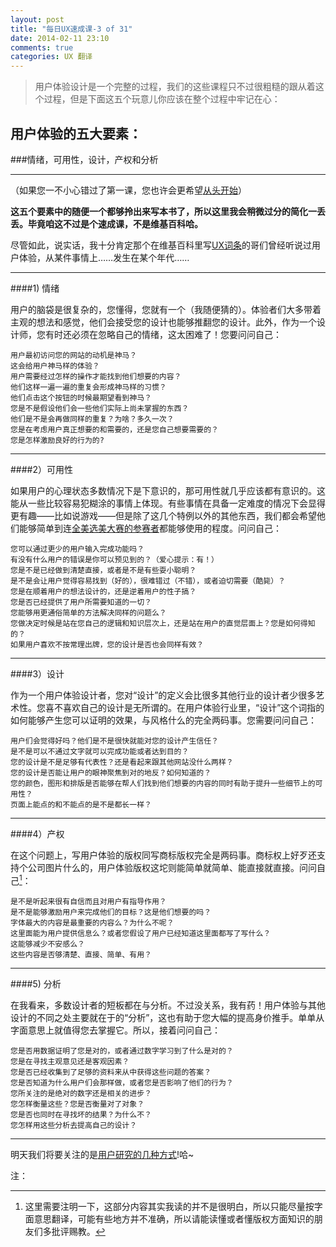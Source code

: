 ```yaml
---
layout: post
title: "每日UX速成课-3 of 31"
date: 2014-02-11 23:10
comments: true
categories: UX 翻译
---
```


> 用户体验设计是一个完整的过程，我们的这些课程只不过很粗糙的跟从着这个过程，但是下面这五个玩意儿你应该在整个过程中牢记在心：  
  

## 用户体验的五大要素：

###情绪，可用性，设计，产权和分析

---

（如果您一不小心错过了第一课，您也许会更希望[从头开始][1]） 

**这五个要素中的随便一个都够拎出来写本书了，所以这里我会稍微过分的简化一丢丢。毕竟咱这不过是个速成课，不是维基百科哈。**

尽管如此，说实话，我十分肯定那个在维基百科里写[UX词条][2]的哥们曾经听说过用户体验，从某件事情上……发生在某个年代……
<!--more-->
****
####1) 情绪

用户的脑袋是很复杂的，您懂得，您就有一个（我随便猜的）。体验者们大多带着主观的想法和感觉，他们会接受您的设计也能够推翻您的设计。此外，作为一个设计师，您有时还必须在忽略自己的情绪，这太困难了！您要问问自己：

```
用户最初访问您的网站的动机是神马？
这会给用户神马样的体验？
用户需要经过怎样的操作才能找到他们想要的内容？
他们这样一遍一遍的重复会形成神马样的习惯？
他们点击这个按钮的时候最期望看到神马？
您是不是假设他们会一些他们实际上尚未掌握的东西？
他们是不是会再做同样的重复？为啥？多久一次？
您是在考虑用户真正想要的和需要的，还是您自己想要需要的？
您是怎样激励良好的行为的?
```

****
####2）可用性

如果用户的心理状态多数情况下是下意识的，那可用性就几乎应该都有意识的。这能从一些比较容易犯糊涂的事情上体现。有些事情在具备一定难度的情况下会显得更有趣——比如说游戏——但是除了这几个特例以外的其他东西，我们都会希望他们能够简单到连[全美选美大赛的参赛者][3]都能够使用的程度。问问自己：

```
您可以通过更少的用户输入完成功能吗？
有没有什么用户的错误是你可以预见到的？（爱心提示：有！）
您是不是已经做到清楚直接，或者是不是有些耍小聪明？
是不是会让用户觉得容易找到（好的），很难错过（不错），或者迫切需要（酷毙）？
您是在顺着用户的想法设计的，还是逆着用户的性子搞？
您是否已经提供了用户所需要知道的一切？
您能够用更通俗简单的方法解决同样的问题么？
您做决定时候是站在您自己的逻辑和知识层次上，还是站在用户的直觉层面上？您是如何得知的？
如果用户喜欢不按常理出牌，您的设计是否也会同样有效？
```

****
####3）设计

作为一个用户体验设计者，您对“设计”的定义会比很多其他行业的设计者少很多艺术性。您喜不喜欢自己的设计是无所谓的。在用户体验行业里，“设计”这个词指的如何能够产生您可以证明的效果，与风格什么的完全两码事。您需要问问自己：

```
用户们会觉得好吗？他们是不是很快就能对您的设计产生信任？
是不是可以不通过文字就可以完成功能或者达到目的？
您的设计是不是足够有代表性？还是看起来跟其他网站没什么两样？
您的设计是否能让用户的眼神聚焦到对的地反？如何知道的？
您的颜色，图形和排版是否能够在帮人们找到他们想要的内容的同时有助于提升一些细节上的可用性？
页面上能点的和不能点的是不是都长一样？
```

****
####4）产权

在这个问题上，写用户体验的版权同写商标版权完全是两码事。商标权上好歹还支持个公司图片什么的，用户体验版权这坨则能简单就简单、能直接就直接。问问自己[^1]：

```
是不是听起来很有自信而且对用户有指导作用？
是不是能够激励用户来完成他们的目标？这是他们想要的吗？
字体最大的内容是最重要的内容么？为什么不呢？
这里面能为用户提供信息么？或者您假设了用户已经知道这里面都写了写什么？
这能够减少不安感么？
这些内容是否够清楚、直接、简单、有用？ 
```  
****

####5) 分析

在我看来，多数设计者的短板都在与分析。不过没关系，我有药！用户体验与其他设计的不同之处主要就在于的“分析”，这也有助于您大幅的提高身价推手。单单从字面意思上就值得您去掌握它。所以，接着问问自己：

```
您是否用数据证明了您是对的，或者通过数字学习到了什么是对的？
您是在寻找主观意见还是客观因素？
您是否已经收集到了足够的资料来从中获得这些问题的答案？
您是否知道为什么用户们会那样做，或者您是否影响了他们的行为？
您所关注的是绝对的数字还是相关的进步？
您怎样衡量这些？您是否衡量对了对象？
您是否也同时在寻找坏的结果？为什么不？
您怎样用这些分析去提高自己的设计？
```

****

明天我们将要关注的是[用户研究的几种方式][4]!哈~


注：
[^1]: 这里需要注明一下，这部分内容其实我读的并不是很明白，所以只能尽量按字面意思翻译，可能有些地方并不准确，所以请能读懂或者懂版权方面知识的朋友们多批评赐教。

  [1]: /blog/2014/02/09/daily-ux-crash-course-1-of-31-chr/
  [2]: http://en.wikipedia.org/wiki/User_experience_design
  [3]: http://www.youtube.com/watch?v=lj3iNxZ8Dww
  [4]: /blog/2014/02/14/daily-ux-crash-course-4-of-31-chs